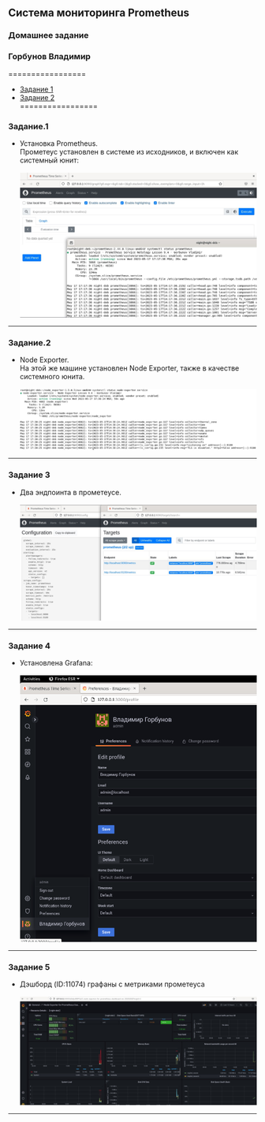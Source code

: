 ## Система мониторинга Prometheus 
### Домашнее задание 
### Горбунов Владимир

=================
- [Задание 1](#Задание.1)
- [Задание 2](#Задание.2)  
=================

### Задание.1
- Установка Prometheus.<br>
Прометеус установлен в системе из исходников, и включен как системный юнит:<br><br>
![](img/9-4-1.jpg)
---
### Задание.2
- Node Exporter.<br>
На этой же машине установлен Node Exporter, также в качестве системного юнита. <br><br>
![](img/9-4-2.jpg)
---
### Задание 3
- Два эндпоинта в прометеусе. <br><br>
![](img/9-4-3.jpg)
---
### Задание 4
- Установлена Grafana:<br><br>
![](img/9-4-4.png)
---
### Задание 5
- Дэшборд (ID:11074) графаны с метриками прометеуса<br><br>
![](img/9-4-5.jpg)
---